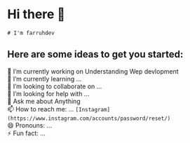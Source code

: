 # Hi there 👋

`# I'm farruhdev `

## Here are some ideas to get you started:

  🔭 I’m currently working on Understanding Wep devlopment  
  🌱 I’m currently learning ...        
  👯 I’m looking to collaborate on ...  
  🤔 I’m looking for help with ...  
  💬 Ask me about Anything  
  📫 How to reach me: ... `[Instagram] (https://www.instagram.com/accounts/password/reset/)`  
  😄 Pronouns: ...  
  ⚡ Fun fact: ...  

